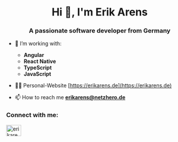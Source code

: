 <h1 align="center">Hi 👋, I'm Erik Arens</h1>
<h3 align="center">A passionate software developer from Germany</h3>

- 🌱 I’m working with:
  - **Angular** 
  - **React Native** 
  - **TypeScript** 
  - **JavaScript**

- 👨‍💻 Personal-Website [https://erikarens.de](https://erikarens.de)

- 📫 How to reach me **erikarens@netzhero.de**

<h3 align="left">Connect with me:</h3>
<p align="left">
<a href="https://linkedin.com/in/erik-arens-a48865195/" target="blank"><img align="center" src="https://raw.githubusercontent.com/rahuldkjain/github-profile-readme-generator/master/src/images/icons/Social/linked-in-alt.svg" alt="erikarens" height="30" width="40" /></a>
</p>
